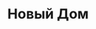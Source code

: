 --- 
title: "Новый Дом" 
site: "http://www.novy-dom.com" 
town: "Феодосия" 
tel: ["+7-978-835-28-22, +7-978-844-84-16, 067-293-81-67"] 
address: "Россия, Республика Крым, г. Феодосия, ул. Войкова, д.11" 
mail: "dom1144@mail.ru" 
--- 